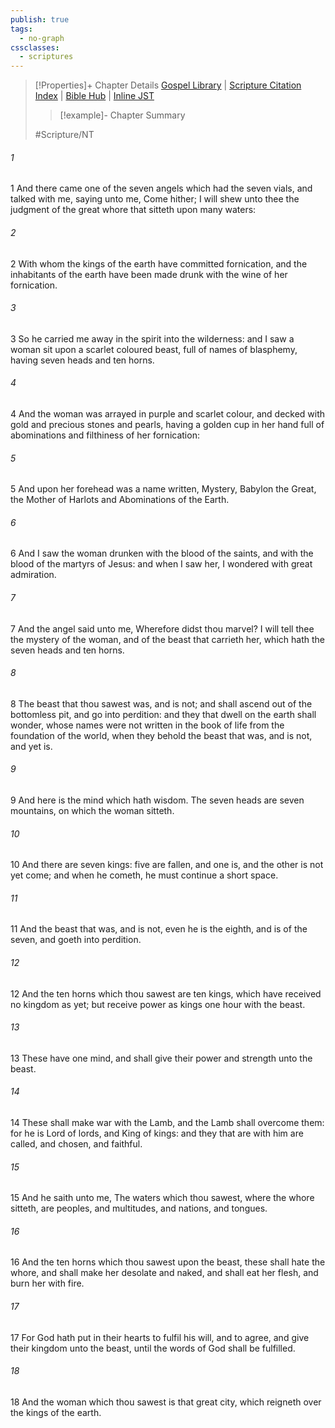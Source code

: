 ```yaml
---
publish: true
tags:
  - no-graph
cssclasses:
  - scriptures
---
```

>[!Properties]+ Chapter Details
>[Gospel Library](https://churchofjesuschrist.org/study/scriptures/nt/rev/17?lang=eng)    |    [Scripture Citation Index](https://scriptures.byu.edu/#0a611::c0a611)    |    [Bible Hub](https://biblehub.com/revelation/17.htm)    |    [Inline JST](https://scripturetoolbox.com/html/ic/Revelation/17.html)
>>[!example]- Chapter Summary
>> 
> 
>
>#Scripture/NT
###### 1
1 And there came one of the seven angels which had the seven vials, and talked with me, saying unto me, Come hither; I will shew unto thee the judgment of the great whore that sitteth upon many waters:
###### 2
2 With whom the kings of the earth have committed fornication, and the inhabitants of the earth have been made drunk with the wine of her fornication.
###### 3
3 So he carried me away in the spirit into the wilderness: and I saw a woman sit upon a scarlet coloured beast, full of names of blasphemy, having seven heads and ten horns.
###### 4
4 And the woman was arrayed in purple and scarlet colour, and decked with gold and precious stones and pearls, having a golden cup in her hand full of abominations and filthiness of her fornication:
###### 5
5 And upon her forehead was a name written, Mystery, Babylon the Great, the Mother of Harlots and Abominations of the Earth.
###### 6
6 And I saw the woman drunken with the blood of the saints, and with the blood of the martyrs of Jesus: and when I saw her, I wondered with great admiration.
###### 7
7 And the angel said unto me, Wherefore didst thou marvel? I will tell thee the mystery of the woman, and of the beast that carrieth her, which hath the seven heads and ten horns.
###### 8
8 The beast that thou sawest was, and is not; and shall ascend out of the bottomless pit, and go into perdition: and they that dwell on the earth shall wonder, whose names were not written in the book of life from the foundation of the world, when they behold the beast that was, and is not, and yet is.
###### 9
9 And here is the mind which hath wisdom. The seven heads are seven mountains, on which the woman sitteth.
###### 10
10 And there are seven kings: five are fallen, and one is, and the other is not yet come; and when he cometh, he must continue a short space.
###### 11
11 And the beast that was, and is not, even he is the eighth, and is of the seven, and goeth into perdition.
###### 12
12 And the ten horns which thou sawest are ten kings, which have received no kingdom as yet; but receive power as kings one hour with the beast.
###### 13
13 These have one mind, and shall give their power and strength unto the beast.
###### 14
14 These shall make war with the Lamb, and the Lamb shall overcome them: for he is Lord of lords, and King of kings: and they that are with him are called, and chosen, and faithful.
###### 15
15 And he saith unto me, The waters which thou sawest, where the whore sitteth, are peoples, and multitudes, and nations, and tongues.
###### 16
16 And the ten horns which thou sawest upon the beast, these shall hate the whore, and shall make her desolate and naked, and shall eat her flesh, and burn her with fire.
###### 17
17 For God hath put in their hearts to fulfil his will, and to agree, and give their kingdom unto the beast, until the words of God shall be fulfilled.
###### 18
18 And the woman which thou sawest is that great city, which reigneth over the kings of the earth.
